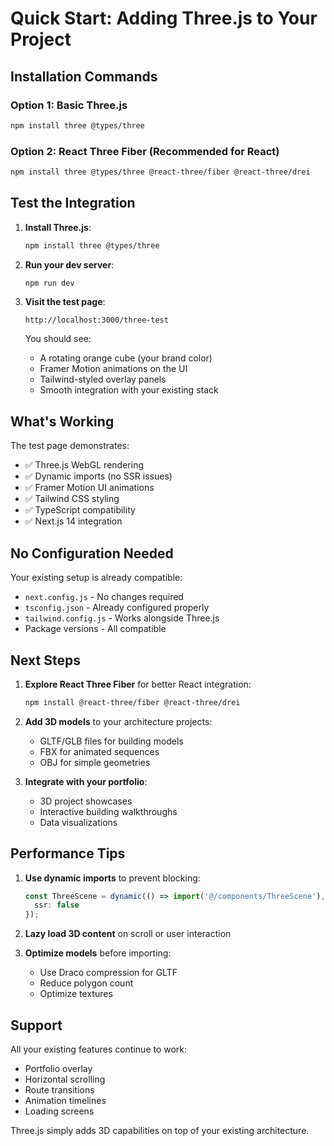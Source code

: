 # Quick Start: Adding Three.js to Your Project

## Installation Commands

### Option 1: Basic Three.js
```bash
npm install three @types/three
```

### Option 2: React Three Fiber (Recommended for React)
```bash
npm install three @types/three @react-three/fiber @react-three/drei
```

## Test the Integration

1. **Install Three.js**:
   ```bash
   npm install three @types/three
   ```

2. **Run your dev server**:
   ```bash
   npm run dev
   ```

3. **Visit the test page**:
   ```
   http://localhost:3000/three-test
   ```

   You should see:
   - A rotating orange cube (your brand color)
   - Framer Motion animations on the UI
   - Tailwind-styled overlay panels
   - Smooth integration with your existing stack

## What's Working

The test page demonstrates:
- ✅ Three.js WebGL rendering
- ✅ Dynamic imports (no SSR issues)
- ✅ Framer Motion UI animations
- ✅ Tailwind CSS styling
- ✅ TypeScript compatibility
- ✅ Next.js 14 integration

## No Configuration Needed

Your existing setup is already compatible:
- `next.config.js` - No changes required
- `tsconfig.json` - Already configured properly
- `tailwind.config.js` - Works alongside Three.js
- Package versions - All compatible

## Next Steps

1. **Explore React Three Fiber** for better React integration:
   ```bash
   npm install @react-three/fiber @react-three/drei
   ```

2. **Add 3D models** to your architecture projects:
   - GLTF/GLB files for building models
   - FBX for animated sequences
   - OBJ for simple geometries

3. **Integrate with your portfolio**:
   - 3D project showcases
   - Interactive building walkthroughs
   - Data visualizations

## Performance Tips

1. **Use dynamic imports** to prevent blocking:
   ```typescript
   const ThreeScene = dynamic(() => import('@/components/ThreeScene'), {
     ssr: false
   });
   ```

2. **Lazy load 3D content** on scroll or user interaction

3. **Optimize models** before importing:
   - Use Draco compression for GLTF
   - Reduce polygon count
   - Optimize textures

## Support

All your existing features continue to work:
- Portfolio overlay
- Horizontal scrolling
- Route transitions
- Animation timelines
- Loading screens

Three.js simply adds 3D capabilities on top of your existing architecture.
